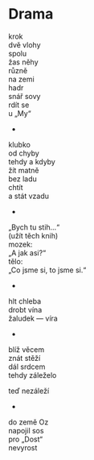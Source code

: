 Drama
=====

krok  
dvě vlohy  
spolu  
žas něhy  
různě  
na zemi  
hadr  
snář sovy  
rdít se  
u „My“

*

klubko  
od chyby  
tehdy a kdyby  
žít matně  
bez ladu  
chtít  
a stát vzadu

*

„Bych tu stih...“  
(užít těch knih)  
mozek:  
„A jak asi?“  
tělo:  
„Co jsme si, to jsme si.“

*

hlt chleba  
drobt vína  
žaludek — víra

*

blíž věcem  
znát stěží  
dál srdcem  
tehdy záleželo

teď nezáleží

*

do země Oz  
napojil sos  
pro „Dost“  
nevyrost


